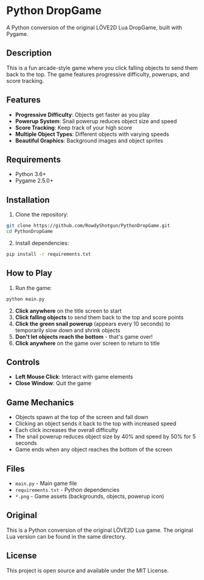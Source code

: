 # Python DropGame

A Python conversion of the original LÖVE2D Lua DropGame, built with Pygame.

## Description

This is a fun arcade-style game where you click falling objects to send them back to the top. The game features progressive difficulty, powerups, and score tracking.

## Features

- **Progressive Difficulty**: Objects get faster as you play
- **Powerup System**: Snail powerup reduces object size and speed
- **Score Tracking**: Keep track of your high score
- **Multiple Object Types**: Different objects with varying speeds
- **Beautiful Graphics**: Background images and object sprites

## Requirements

- Python 3.6+
- Pygame 2.5.0+

## Installation

1. Clone the repository:
```bash
git clone https://github.com/RowdyShotgun/PythonDropGame.git
cd PythonDropGame
```

2. Install dependencies:
```bash
pip install -r requirements.txt
```

## How to Play

1. Run the game:
```bash
python main.py
```

2. **Click anywhere** on the title screen to start
3. **Click falling objects** to send them back to the top and score points
4. **Click the green snail powerup** (appears every 10 seconds) to temporarily slow down and shrink objects
5. **Don't let objects reach the bottom** - that's game over!
6. **Click anywhere** on the game over screen to return to title

## Controls

- **Left Mouse Click**: Interact with game elements
- **Close Window**: Quit the game

## Game Mechanics

- Objects spawn at the top of the screen and fall down
- Clicking an object sends it back to the top with increased speed
- Each click increases the overall difficulty
- The snail powerup reduces object size by 40% and speed by 50% for 5 seconds
- Game ends when any object reaches the bottom of the screen

## Files

- `main.py` - Main game file
- `requirements.txt` - Python dependencies
- `*.png` - Game assets (backgrounds, objects, powerup icon)

## Original

This is a Python conversion of the original LÖVE2D Lua game. The original Lua version can be found in the same directory.

## License

This project is open source and available under the MIT License. 
